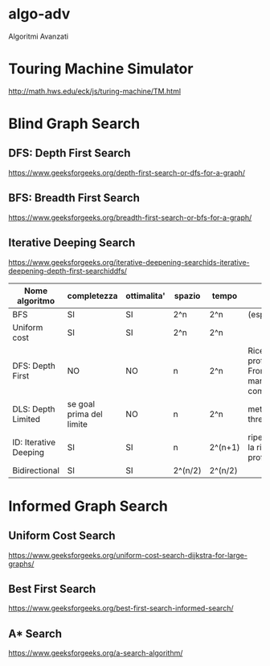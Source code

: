 # algo-adv
Algoritmi Avanzati

# Touring Machine Simulator
http://math.hws.edu/eck/js/turing-machine/TM.html


# Blind Graph Search

## DFS: Depth First Search
https://www.geeksforgeeks.org/depth-first-search-or-dfs-for-a-graph/

## BFS: Breadth First Search
https://www.geeksforgeeks.org/breadth-first-search-or-bfs-for-a-graph/

## Iterative Deeping Search
https://www.geeksforgeeks.org/iterative-deepening-searchids-iterative-deepening-depth-first-searchiddfs/

| Nome algoritmo | completezza | ottimalita' | spazio | tempo | note | 
|-|-|-|-|-|-| 
| BFS | SI | SI | 2^n | 2^n |  (esponenziale) |
| Uniform cost  | SI |	SI |	2^n |	2^n |  | 
| DFS: Depth First | NO | NO | n | 2^n | Ricerca in profondita' Frontiera mantenuta come LIFO |
| DLS: Depth Limited	| se goal prima del limite |NO | n | 2^n | mette un threashold |
| ID: Iterative Deeping | SI | SI | n | 2^(n+1) | ripeto n volte la ricerca in profondita' | 
| Bidirectional | SI | SI | 2^(n/2)	| 2^(n/2) | | 

# Informed Graph Search 

## Uniform Cost Search
https://www.geeksforgeeks.org/uniform-cost-search-dijkstra-for-large-graphs/

## Best First Search
https://www.geeksforgeeks.org/best-first-search-informed-search/

## A* Search
https://www.geeksforgeeks.org/a-search-algorithm/
